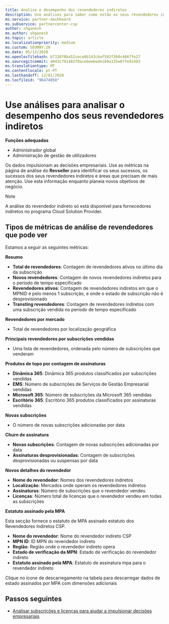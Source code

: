 ```yaml
---
title: Analise o desempenho dos revendedores indiretos
description: Use análises para saber como estão os seus revendedores indiretos, tanto os seus sucessos como áreas que podem necessitar de mais atenção.
ms.service: partner-dashboard
ms.subservice: partnercenter-csp
author: shganesh
ms.author: shganesh
ms.topic: article
ms.localizationpriority: medium
ms.custom: SEOMAY.20
ms.date: 05/13/2020
ms.openlocfilehash: b7158f0ba52cece8b143cbaf592f3b0c4667fe27
ms.sourcegitcommit: 4043c791402f0acebee6ede160a135e87fe92493
ms.translationtype: MT
ms.contentlocale: pt-PT
ms.lasthandoff: 12/01/2020
ms.locfileid: "96474058"
---
```

# <a name="use-analytics-to-analyze-the-performance-of-your-indirect-resellers"></a>Use análises para analisar o desempenho dos seus revendedores indiretos

**Funções adequadas**

- Administrador global
- Administração de gestão de utilizadores


Os dados impulsionam as decisões empresariais. Use as métricas na página de análise do **Revseller** para identificar os seus sucessos, os sucessos dos seus revendedores indiretos e áreas que precisam de mais atenção. Use esta informação enquanto planeia novos objetivos de negócio.

> [!NOTE]
> A análise do revendedor indireto só está disponível para fornecedores indiretos no programa Cloud Solution Provider.

## <a name="types-of-reseller-analytics-metrics-you-can-view"></a>Tipos de métricas de análise de revendedores que pode ver

Estamos a seguir as seguintes métricas:

**Resumo**  
 - **Total de revendedores**: Contagem de revendedores ativos no último dia da subscrição  
 - **Novos revendedores**: Contagem de novos revendedores indiretos para o período de tempo especificado  
 - **Revendedores ativos**: Contagem de revendedores indiretos em que o MPNID é pelo menos 1 subscrição, e onde o estado de subscrição não é desprovisionado  
 - **Transting revendedores**: Contagem de revendedores indiretos com uma subscrição vendida no período de tempo especificado  

**Revendedores por mercado**  
 - Total de revendedores por localização geográfica  

**Principais revendedores por subscrições vendidas**
 - Uma lista de revendedores, ordenada pelo número de subscrições que venderam  

**Produtos de topo por contagem de assinaturas**  
 - **Dinâmica 365**: Dinâmica 365 produtos classificados por subscrições vendidas  
 - **EMS**: Número de subscrições de Serviços de Gestão Empresarial vendidas  
 - **Microsoft 365**: Número de subscrições da Microsoft 365 vendidas  
 - **Escritório 365**: Escritório 365 produtos classificados por assinaturas vendidas  

**Novas subscrições**  
 - O número de novas subscrições adicionadas por data  

**Churn de assinatura**  
 - **Novas subscrições**: Contagem de novas subscrições adicionadas por data  
 - **Assinaturas desprovisionadas**: Contagem de subscrições desprovisionadas ou suspensas por data  

**Novos detalhes do revendedor**  
 - **Nome do revendedor**: Nomes dos revendedores indiretos  
 - **Localização**: Mercados onde operam os revendedores indiretos  
 - **Assinaturas**: Número de subscrições que o revendedor vendeu  
 - **Licenças**: Número total de licenças que o revendedor vendeu em todas as subscrições  

**Estatuto assinado pela MPA**

Esta secção fornece o estatuto de MPA assinado estatuto dos Revendedores Indiretos CSP.

 - **Nome do revendedor**: Nome do revendedor indireto CSP
 - **MPN ID**: ID MPN do revendedor indireto
 - **Região**: Região onde o revendedor indireto opera
 - **Estado de verificação da MPN**: Estado de verificação do revendedor indireto
 - **Estatuto assinado pela MPA**: Estatuto de assinatura mpa para o revendedor indireto

Clique no ícone de descarregamento na tabela para descarregar dados de estado assinados por MPA com dimensões adicionais
  
## <a name="next-steps"></a>Passos seguintes

- [Analisar subscrições e licenças para ajudar a impulsionar decisões empresariais](analyze-subscriptions-licenses.md)